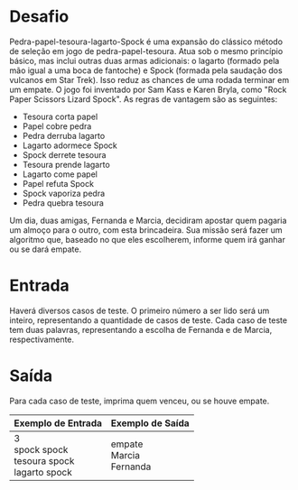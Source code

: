 # Desafio
Pedra-papel-tesoura-lagarto-Spock é uma expansão do clássico método de seleção em jogo de pedra-papel-tesoura. Atua sob o mesmo princípio básico, mas inclui outras duas armas adicionais: o lagarto (formado pela mão igual a uma boca de fantoche) e Spock (formada pela saudação dos vulcanos em Star Trek). Isso reduz as chances de uma rodada terminar em um empate. O jogo foi inventado por Sam Kass e Karen Bryla, como "Rock Paper Scissors Lizard Spock". As regras de vantagem são as seguintes:

* Tesoura corta papel
* Papel cobre pedra
* Pedra derruba lagarto
* Lagarto adormece Spock
* Spock derrete tesoura
* Tesoura prende lagarto
* Lagarto come papel
* Papel refuta Spock
* Spock vaporiza pedra
* Pedra quebra tesoura

Um dia, duas amigas, Fernanda e Marcia, decidiram apostar quem pagaria um almoço para o outro, com esta brincadeira. Sua missão será fazer um algoritmo que, baseado no que eles escolherem, informe quem irá ganhar ou se dará empate.

# Entrada
Haverá diversos casos de teste. O primeiro número a ser lido será um inteiro, representando a quantidade de casos de teste. Cada caso de teste tem duas palavras, representando a escolha de Fernanda e de Marcia, respectivamente.

# Saída
Para cada caso de teste, imprima quem venceu, ou se houve empate.

| Exemplo de Entrada | Exemplo de Saída|
| ---|--- |
|3</br>spock spock</br>tesoura spock</br>lagarto spock|empate</br>Marcia</br>Fernanda|